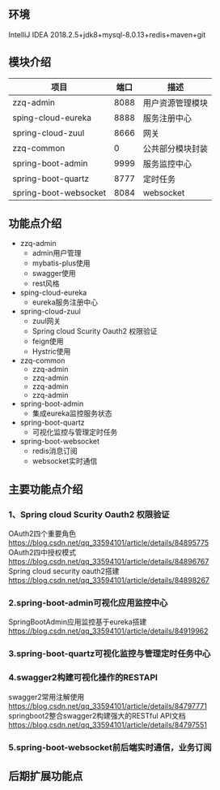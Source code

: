 ## 环境
IntelliJ IDEA 2018.2.5+jdk8+mysql-8.0.13+redis+maven+git <br> 
## 模块介绍
| 项目 | 端口 |描述 |
| ------ | ------ | ------ |
| zzq-admin | 8088 | 用户资源管理模块 |
| sping-cloud-eureka  | 8888 | 服务注册中心  |
| spring-cloud-zuul  | 8666 | 网关 |
| zzq-common | 0 | 公共部分模块封装|
| spring-boot-admin | 9999 | 服务监控中心|
| spring-boot-quartz | 8777 | 定时任务|
| spring-boot-websocket | 8084 | websocket|
## 功能点介绍
+ zzq-admin <br> 
  - admin用户管理
  - mybatis-plus使用
  - swagger使用
  - rest风格
+ sping-cloud-eureka <br> 
  - eureka服务注册中心
+ spring-cloud-zuul <br> 
  - zuul网关
  - Spring cloud Scurity Oauth2 权限验证
  - feign使用
  - Hystric使用
+ zzq-common <br> 
  - zzq-admin
  - zzq-admin
  - zzq-admin
  - zzq-admin
+ spring-boot-admin <br> 
  - 集成eureka监控服务状态
+ spring-boot-quartz <br> 
  - 可视化监控与管理定时任务
+ spring-boot-websocket <br> 
  - redis消息订阅
  - websocket实时通信

## 主要功能点介绍
### 1、Spring cloud Scurity Oauth2 权限验证
OAuth2四个重要角色 https://blog.csdn.net/qq_33594101/article/details/84895775 <br> 
OAuth2四中授权模式 https://blog.csdn.net/qq_33594101/article/details/84896767 <br> 
Spring cloud security oauth2搭建 https://blog.csdn.net/qq_33594101/article/details/84898267 <br> 
### 2.spring-boot-admin可视化应用监控中心
SpringBootAdmin应用监控基于eureka搭建 https://blog.csdn.net/qq_33594101/article/details/84919962 <br> 
### 3.spring-boot-quartz可视化监控与管理定时任务中心
### 4.swagger2构建可视化操作的RESTAPI
swagger2常用注解使用 https://blog.csdn.net/qq_33594101/article/details/84797771 <br> 
springboot2整合swagger2构建强大的RESTful API文档 https://blog.csdn.net/qq_33594101/article/details/84797551 <br> 
### 5.spring-boot-websocket前后端实时通信，业务订阅
## 后期扩展功能点
